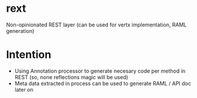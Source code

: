 # rext
Non-opinionated REST layer (can be used for vertx implementation, RAML generation)

# Intention

- Using Annotation processor to generate necesary code per method in REST (so, none reflections magic will be used)
- Meta data extracted in process can be used to generate RAML / API doc later on

